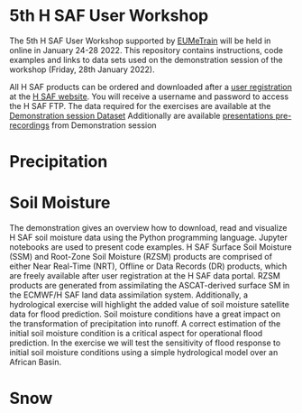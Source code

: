 # 5th H SAF User Workshop

The 5th H SAF User Workshop supported by [EUMeTrain](http://eumetrain.org/) will be held in online in January 24-28 2022. This repository contains instructions, code examples and links to data sets used on the demonstration session of the workshop (Friday, 28th January 2022).

All H SAF products can be ordered and downloaded after a [user registration](https://hsaf.meteoam.it/User/Register) at the [H SAF website](http://h-saf.eumetsat.int). You will receive a username and password to access the H SAF FTP. 
The data required for the exercises are available at the [Demonstration session Dataset](https://www.dropbox.com/sh/kevyc8n2gcmml1h/AADhIMceX9eCGFF5JmCvKfria?dl=0)
Additionally are available  [presentations pre-recordings](https://www.dropbox.com/sh/yu7he29easvvyar/AABr7b2s7QcXNivs-1t9fniOa?dl=0) from Demonstration session

# Precipitation

# Soil Moisture

The demonstration gives an overview how to download, read and visualize H SAF soil moisture data using the Python programming language. Jupyter notebooks are used to present code examples. H SAF Surface Soil Moisture (SSM) and Root-Zone Soil Moisture (RZSM) products are comprised of either Near Real-Time (NRT), Offline or Data Records (DR) products, which are freely available after user registration at the H SAF data portal. RZSM products are generated from assimilating the ASCAT-derived surface SM in the ECMWF/H SAF land data assimilation system. Additionally, a hydrological exercise will highlight the added value of soil moisture satellite data for flood prediction. Soil moisture conditions have a great impact on the transformation of precipitation into runoff. A correct estimation of the initial soil moisture condition is a critical aspect for operational flood prediction. In the exercise we will test the sensitivity of flood response to initial soil moisture conditions using a simple hydrological model over an African Basin.

# Snow
